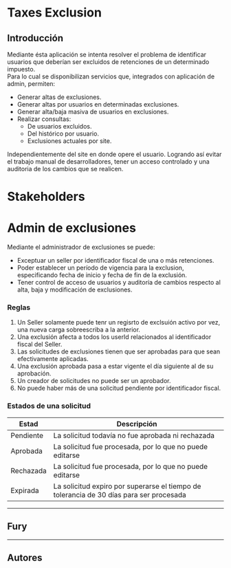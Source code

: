# Taxes Exclusion

## Introducción

Mediante ésta aplicación se intenta resolver el problema de identificar usuarios que deberían ser excluidos de
retenciones de un determinado impuesto. <br>
Para lo cual se disponibilizan servicios que, integrados con aplicación de admin, permiten:

- Generar altas de exclusiones.
- Generar altas por usuarios en determinadas exclusiones.
- Generar alta/baja masiva de usuarios en exclusiones.
- Realizar consultas:
    - De usuarios excluidos.
    - Del histórico por usuario.
    - Exclusiones actuales por site.

Independientemente del site en donde opere el usuario.
Logrando así evitar el trabajo manual de desarrolladores, tener un acceso controlado y una auditoria de los cambios que
se realicen.

# Stakeholders

# Admin de exclusiones

Mediante el administrador de exclusiones se puede:

- Exceptuar un seller por identificador fiscal de una o más retenciones.
- Poder establecer un período de vigencia para la exclusion, especificando fecha de inicio
  y fecha de fin de la exclusión.
- Tener control de acceso de usuarios y auditoría de cambios respecto al alta, baja y
  modificación de exclusiones.

### Reglas

1. Un Seller solamente puede tenr un regisrto de exclsuión activo por vez, una nueva carga sobreescriba a la anterior.
2. Una exclusión afecta a todos los userId relacionados al identificador fiscal del Seller.
3. Las solicitudes de exclusiones tienen que ser aprobadas para que sean efectivamente aplicadas.
4. Una exclusión aprobada pasa a estar vigente el día siguiente al de su aprobación.
5. Un creador de solicitudes no puede ser un aprobador.
6. No puede haber más de una solicitud pendiente por identificador fiscal.

### Estados de una solicitud

| Estad     | Descripción                                                                             |
|-----------|-----------------------------------------------------------------------------------------|
| Pendiente | La solicitud todavía no fue aprobada ni rechazada                                       |
| Aprobada  | La solicitud fue procesada, por lo que no puede editarse                                |
| Rechazada | La solicitud fue procesada, por lo que no puede editarse                                |
| Expirada  | La solicitud expiro por superarse el tiempo de tolerancia de 30 días para ser procesada |

---

## Fury

---

## Autores

